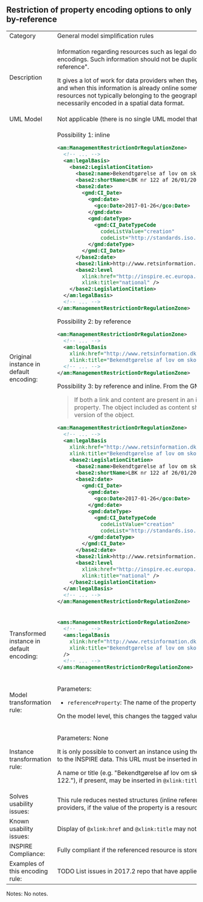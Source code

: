## Restriction of property encoding options to only by-reference

<table>
<tr>
<td>Category</td>
<td>General model simplification rules</td>
</tr>
<tr>
<td>Description</td>
<td><p>Information regarding resources such as legal documents can be stored in an external register or non-INSPIRE online application, possibly using other standardised encodings.  Such information should not be duplicated in the INSPIRE model if possible. Thus, the information should be referred to from a GML application schema "by reference".</p>

<p>It gives a lot of work for data providers when they have to document a lot of metadata regarding e.g. laws, documents, authorities, etc. that they are not responsible for, and when this information is already online somewhere else this is redundant work. Therefore, properties referring to laws, documents, authorities and other online resources not typically belonging to the geographic information domain should be implemented by reference, and it should be recognised that their values are not necessarily encoded in a spatial data format.</p>
</td>
</tr>
<tr>
<td>UML Model</td>
<td>Not applicable (there is no single UML model that results from this transformation rule)</td>
</tr>
<tr>
<td>Original instance in default encoding:</td>
<td>
<p>Possibility 1: inline</p>

```xml
<am:ManagementRestrictionOrRegulationZone>
  <!-- ... -->
  <am:legalBasis>
    <base2:LegislationCitation>
      <base2:name>Bekendtgørelse af lov om skove</base2:name>
      <base2:shortName>LBK nr 122 af 26/01/2017</base2:shortName>
      <base2:date>
        <gmd:CI_Date>
          <gmd:date>
            <gco:Date>2017-01-26</gco:Date>
          </gmd:date>
          <gmd:dateType>
            <gmd:CI_DateTypeCode
              codeListValue="creation"
              codeList="http://standards.iso.org/ittf/PubliclyAvailableStandards/ISO_19139_Schemas/resources/codelist/ML_gmxCodelists.xml#CI_DateTypeCode" />
          </gmd:dateType>
        </gmd:CI_Date>
      </base2:date>
      <base2:link>http://www.retsinformation.dk/eli/lta/2017/122</base2:link>
      <base2:level
        xlink:href="http://inspire.ec.europa.eu/codelist/LegislationLevelValue/national"
        xlink:title="national" />
    </base2:LegislationCitation>
  </am:legalBasis>
  <!-- ... -->
</am:ManagementRestrictionOrRegulationZone>
```

<p>Possibility 2: by reference</p>

```xml
<am:ManagementRestrictionOrRegulationZone>
  <!-- ... -->
  <am:legalBasis
    xlink:href="http://www.retsinformation.dk/eli/lta/2017/122"
    xlink:title="Bekendtgørelse af lov om skove" />
  <!-- ... -->
</am:ManagementRestrictionOrRegulationZone>
```

<p>Possibility 3: by reference and inline. From the GML standard:</p>

<blockquote>If both a link and content are present in an instance of a property element, then the object found by traversing the xlink:href link shall be the normative value of the property. The object included as content shall be used by the data recipient only if the remote instance cannot be resolved; this may be considered to be a "cached" version of the object.</blockquote>

```xml
<am:ManagementRestrictionOrRegulationZone>
  <!-- ... -->
  <am:legalBasis
    xlink:href="http://www.retsinformation.dk/eli/lta/2017/122"
    xlink:title="Bekendtgørelse af lov om skove">
    <base2:LegislationCitation>
      <base2:name>Bekendtgørelse af lov om skove</base2:name>
      <base2:shortName>LBK nr 122 af 26/01/2017</base2:shortName>
      <base2:date>
        <gmd:CI_Date>
          <gmd:date>
            <gco:Date>2017-01-26</gco:Date>
          </gmd:date>
          <gmd:dateType>
            <gmd:CI_DateTypeCode
              codeListValue="creation"
              codeList="http://standards.iso.org/ittf/PubliclyAvailableStandards/ISO_19139_Schemas/resources/codelist/ML_gmxCodelists.xml#CI_DateTypeCode" />
          </gmd:dateType>
        </gmd:CI_Date>
      </base2:date>
      <base2:link>http://www.retsinformation.dk/eli/lta/2017/122</base2:link>
      <base2:level
        xlink:href="http://inspire.ec.europa.eu/codelist/LegislationLevelValue/national"
        xlink:title="national" />
    </base2:LegislationCitation>
  </am:legalBasis>
  <!-- ... -->
</am:ManagementRestrictionOrRegulationZone>
```

</td>
</tr>
<tr>
<td>Transformed instance in default encoding:</td>
<td>

```xml
<ams:ManagementRestrictionOrRegulationZone>
  <!-- ... -->
  <ams:legalBasis
    xlink:href="http://www.retsinformation.dk/eli/lta/2017/122"
    xlink:title="Bekendtgørelse af lov om skove"
  />
  <!-- ... -->
</ams:ManagementRestrictionOrRegulationZone>
```

</td>
</tr>
<tr>
<td>Model transformation rule: </td>
<td>
    <p>Parameters:</p>
    <ul>
        <li><code>referenceProperty</code>: The name of the property which to change to a reference.</li>
    </ul>
    <p>On the model level, this changes the tagged value <code>inlineOrByReference</code> to have the value <code>byReference</code> on the property.</p>
</td>
</tr>
<tr>
<td>Instance transformation rule:</td>
<td><p>Parameters: None</p>
    <p>It is only possible to convert an instance using the "inline" pattern when the URL is present in the original data or can be added upon transformation from the original data to the INSPIRE data. This URL must be inserted in <code>@xlink:href</code>.</p>
    <p>A name or title (e.g. "Bekendtgørelse af lov om skove"), or even a full-blown bibliographic reference (e.g. "Bekendtgørelse af lov om skove. 26 januar 2017. LBK nr 122."), if present, may be inserted in <code>@xlink:title</code>.</p>
    </td>
</tr>
<tr>
<td>Solves usability issues:</td>
<td>This rule reduces nested structures (inline referencing causes nested structures with many levels). It also reduces implementation effort of and duplication of data by data providers, if the value of the property is a resource managed by another data provider.</td>
</tr>
<tr>
<td>Known usability issues:</td>
<td>Display of <code>@xlink:href</code> and <code>@xlink:title</code> may not be supported in all clients. However, this is the same problem as for code lists, which are widely used in INSPIRE.</td>
</tr>
<tr>
<td>INSPIRE Compliance:</td>
<td>Fully compliant if the referenced resource is stored in an external register or non-INSPIRE online application.</td>
</tr>
<tr>
<td>Examples of this encoding rule:</td>
<td>TODO List issues in 2017.2 repo that have applied this pattern or very similar ones.</td>
</tr>
</table>

Notes: No notes.

